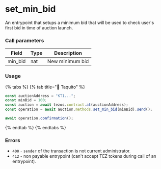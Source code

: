 # set\_min\_bid

An entrypoint that setups a minimum bid that will be used to check user's first bid in time of auction launch.

### Call parameters

| Field    | Type | Description     |
| -------- | ---- | --------------- |
| min\_bid | nat  | New minimum bid |

### Usage

{% tabs %}
{% tab title="🌮 Taquito" %}
```javascript
const auctionAddress = "KT1...";
const minBid = 100;
const auction = await tezos.contract.at(auctionAddress);
const operation = await auction.methods.set_min_bid(minBid).send();

await operation.confirmation();
```
{% endtab %}
{% endtabs %}

### Errors

* `400` - `sender` of the transaction is not current administrator.
* `412` - non payable entrypoint (can't accept TEZ tokens during call of an entrypoint).
